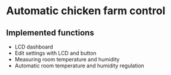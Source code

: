 # Automatic chicken farm control

## Implemented functions
* LCD dashboard
* Edit settings with LCD and button
* Measuring room temperature and humidity
* Automatic room temperature and humidity regulation
